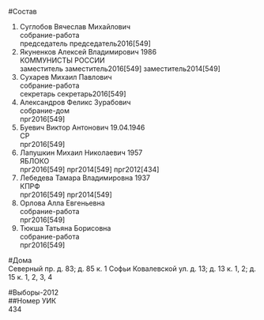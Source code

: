 #Состав  
1. Суглобов Вячеслав Михайлович  
    собрание-работа  
    председатель председатель2016[549]  
2. Якуненков Алексей Владимирович 1986  
    КОММУНИСТЫ РОССИИ  
    заместитель заместитель2016[549] заместитель2014[549]  
3. Сухарев Михаил Павлович  
    собрание-работа  
    секретарь секретарь2016[549]  
4. Александров Феликс Зурабович  
    собрание-дом  
    прг2016[549]  
5. Буевич Виктор Антонович 19.04.1946  
    СР  
    прг2016[549]  
6. Лапушкин Михаил Николаевич 1957  
    ЯБЛОКО  
    прг2016[549] прг2014[549] прг2012[434]  
7. Лебедева Тамара Владимировна 1937  
    КПРФ  
    прг2016[549] прг2014[549]  
8. Орлова Алла Евгеньевна  
    собрание-работа  
    прг2016[549]  
9. Тюкша Татьяна Борисовна  
    собрание-работа  
    прг2016[549]  
  
#Дома  
Северный пр. д. 83; д. 85 к. 1 Софьи Ковалевской ул. д. 13; д. 13 к. 1, 2; д. 15 к. 1, 2, 3, 4  
  
#Выборы-2012  
##Номер УИК  
434  
